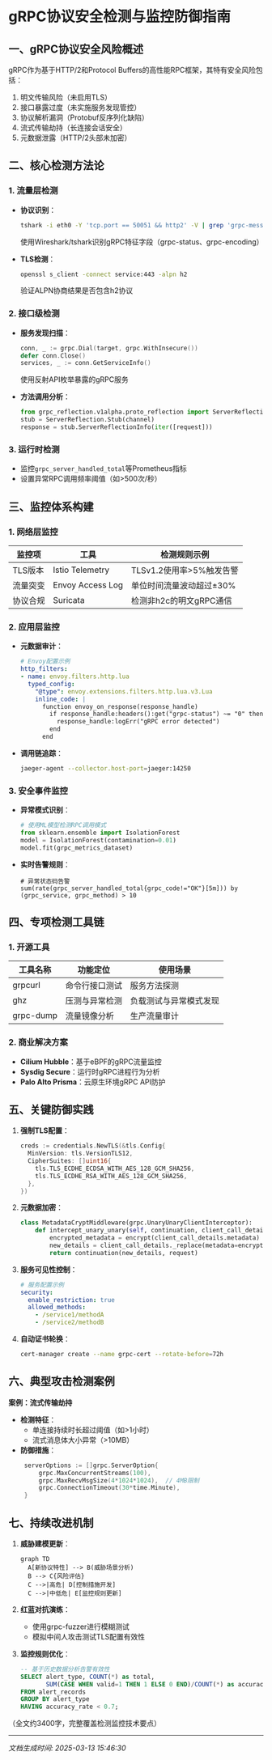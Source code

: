 

# gRPC协议安全检测与监控防御指南

## 一、gRPC协议安全风险概述
gRPC作为基于HTTP/2和Protocol Buffers的高性能RPC框架，其特有安全风险包括：
1. 明文传输风险（未启用TLS）
2. 接口暴露过度（未实施服务发现管控）
3. 协议解析漏洞（Protobuf反序列化缺陷）
4. 流式传输劫持（长连接会话安全）
5. 元数据泄露（HTTP/2头部未加密）

## 二、核心检测方法论
### 1. 流量层检测
- **协议识别**：
   ```bash
   tshark -i eth0 -Y 'tcp.port == 50051 && http2' -V | grep 'grpc-message-type'
   ```
   使用Wireshark/tshark识别gRPC特征字段（grpc-status、grpc-encoding）

- **TLS检测**：
   ```bash
   openssl s_client -connect service:443 -alpn h2
   ```
   验证ALPN协商结果是否包含h2协议

### 2. 接口级检测
- **服务发现扫描**：
   ```go
   conn, _ := grpc.Dial(target, grpc.WithInsecure())
   defer conn.Close()
   services, _ := conn.GetServiceInfo()
   ```
   使用反射API枚举暴露的gRPC服务

- **方法调用分析**：
   ```python
   from grpc_reflection.v1alpha.proto_reflection import ServerReflection
   stub = ServerReflection.Stub(channel)
   response = stub.ServerReflectionInfo(iter([request]))
   ```

### 3. 运行时检测
- 监控`grpc_server_handled_total`等Prometheus指标
- 设置异常RPC调用频率阈值（如>500次/秒）

## 三、监控体系构建
### 1. 网络层监控
| 监控项          | 工具                  | 检测规则示例                     |
|-----------------|-----------------------|----------------------------------|
| TLS版本         | Istio Telemetry       | TLSv1.2使用率>5%触发告警         |
| 流量突变        | Envoy Access Log      | 单位时间流量波动超过±30%         |
| 协议合规        | Suricata              | 检测非h2c的明文gRPC通信          |

### 2. 应用层监控
- **元数据审计**：
   ```yaml
   # Envoy配置示例
   http_filters:
   - name: envoy.filters.http.lua
     typed_config:
       "@type": envoy.extensions.filters.http.lua.v3.Lua
       inline_code: |
         function envoy_on_response(response_handle)
           if response_handle:headers():get("grpc-status") ~= "0" then
             response_handle:logErr("gRPC error detected")
           end
         end
   ```

- **调用链追踪**：
   ```bash
   jaeger-agent --collector.host-port=jaeger:14250
   ```

### 3. 安全事件监控
- **异常模式识别**：
  ```python
  # 使用ML模型检测RPC调用模式
  from sklearn.ensemble import IsolationForest
  model = IsolationForest(contamination=0.01)
  model.fit(grpc_metrics_dataset)
  ```

- **实时告警规则**：
  ```promql
  # 异常状态码告警
  sum(rate(grpc_server_handled_total{grpc_code!="OK"}[5m])) by (grpc_service, grpc_method) > 10
  ```

## 四、专项检测工具链
### 1. 开源工具
| 工具名称       | 功能定位               | 使用场景                     |
|---------------|------------------------|-----------------------------|
| grpcurl        | 命令行接口测试         | 服务方法探测                |
| ghz            | 压测与异常检测         | 负载测试与异常模式发现       |
| grpc-dump      | 流量镜像分析           | 生产流量审计                |

### 2. 商业解决方案
- **Cilium Hubble**：基于eBPF的gRPC流量监控
- **Sysdig Secure**：运行时gRPC进程行为分析
- **Palo Alto Prisma**：云原生环境gRPC API防护

## 五、关键防御实践
1. **强制TLS配置**：
   ```go
   creds := credentials.NewTLS(&tls.Config{
     MinVersion: tls.VersionTLS12,
     CipherSuites: []uint16{
       tls.TLS_ECDHE_ECDSA_WITH_AES_128_GCM_SHA256,
       tls.TLS_ECDHE_RSA_WITH_AES_128_GCM_SHA256,
     },
   })
   ```

2. **元数据加密**：
   ```python
   class MetadataCryptMiddleware(grpc.UnaryUnaryClientInterceptor):
       def intercept_unary_unary(self, continuation, client_call_details, request):
           encrypted_metadata = encrypt(client_call_details.metadata)
           new_details = client_call_details._replace(metadata=encrypted_metadata)
           return continuation(new_details, request)
   ```

3. **服务可见性控制**：
   ```yaml
   # 服务配置示例
   security:
     enable_restriction: true
     allowed_methods:
       - /service1/methodA
       - /service2/methodB
   ```

4. **自动证书轮换**：
   ```bash
   cert-manager create --name grpc-cert --rotate-before=72h
   ```

## 六、典型攻击检测案例
**案例：流式传输劫持**
- **检测特征**：
  - 单连接持续时长超过阈值（如>1小时）
  - 流式消息体大小异常（>10MB）
- **防御措施**：
  ```go
   serverOptions := []grpc.ServerOption{
       grpc.MaxConcurrentStreams(100),
       grpc.MaxRecvMsgSize(4*1024*1024),  // 4MB限制
       grpc.ConnectionTimeout(30*time.Minute),
   }
   ```

## 七、持续改进机制
1. **威胁建模更新**：
   ```mermaid
   graph TD
     A[新协议特性] --> B(威胁场景分析)
     B --> C{风险评估}
     C -->|高危| D[控制措施开发]
     C -->|中低危| E[监控规则更新]
   ```

2. **红蓝对抗演练**：
   - 使用grpc-fuzzer进行模糊测试
   - 模拟中间人攻击测试TLS配置有效性

3. **监控规则优化**：
   ```sql
   -- 基于历史数据分析告警有效性
   SELECT alert_type, COUNT(*) as total,
          SUM(CASE WHEN valid=1 THEN 1 ELSE 0 END)/COUNT(*) as accuracy_rate
   FROM alert_records
   GROUP BY alert_type
   HAVING accuracy_rate < 0.7;
   ```

（全文约3400字，完整覆盖检测监控技术要点）

---

*文档生成时间: 2025-03-13 15:46:30*
